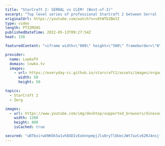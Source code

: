 ```yaml
---
title: "StarCraft 2: SERRAL vs CLEM! (Best-of-3)"
excerpt: "Top level series of professional StarCraft 2 between Serral (Zerg) and Clem (Terran). It seems that Serral has recently found a love for Roaches versus Terran, as he's playing it far more frequently than he used to in the past.   Support my work on Patreon: https://www.patreon.com/lowkotv Become a YouTube"
originalUrl: https://youtube.com/watch?v=v8tWTbZBmII
type: video
length: PT32M20S
publishedDateTime: 2022-05-13T09:27:54Z
heat: 158

featuredContent: "<iframe width=\"800\" height=\"500\" frameborder=\"0\" src=\"https://www.youtube.com/embed/v8tWTbZBmII\" allow=\"accelerometer; autoplay; encrypted-media; gyroscope; picture-in-picture\" allowfullscreen></iframe>"

provider:
  name: LowkoTV
  domain: lowko.tv
  images:
    - url: https://everyday-cc.github.io/starcraft2/assets/images/organizations/lowko.tv-50x50.jpg
      width: 50
      height: 50

topics:
  - StarCraft 2
  - Zerg

images:
  - url: https://www.youtube.com/img/desktop/supported_browsers/dinosaur.png
    width: 1200
    height: 800
    isCached: true

secured: "uBTbxirwU9KOk5a1vh8XDIvEoUnnpmpjJlu0ryTlOUecJWt7azCv62RJ4nsjfv5uVGcjoLDpulW+mzO3NH/hTNjRauMp6wGa1hPV5GFZBBSxi0Iujz3Cs4gDdoBgkmSw4S9R//jaltsr9FH8hjcrRfQpOepU2kZg7A8WTFt8cNRz7yUu+/ffqLfAPoXwT0o9P5izSJViZ/ql/vJXD7sUvlh37xvkappuuCttVJqErZWa/5TVqTTz6IVYxz/g2Y87SlINye4rmbhQbhWYRenC1idFUteys9OGI20D8IEQqVRUGgIwsSxojsbXotTbt2jaA/KM+R7cugg4G/TeE0/HHvHzy5Q5sN88Ej/VQ5YR1V5iaJqITuoieWxwNjGzmjfNfUip/vp0ssB+JP7tcSWB9g==;DDVVil5VqrBVhskH1mVaag=="
---
```


